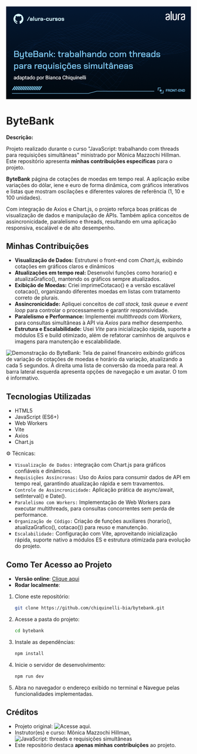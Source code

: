 ![Thumbnail do projeto. O título é "ByteBank: trabalhando com threads para requisições simultâneas" e o subtítulo é "adaptado por Bianca Chiquinelli".](Front-end-ByteBank_%20trabalhando%20com%20threads%20para%20requisições%20simultâneas.png)

# ByteBank

**Descrição:**

Projeto realizado durante o curso "JavaScript: trabalhando com threads para requisições simultâneas" ministrado por Mônica Mazzochi Hillman. Este repositório apresenta **minhas contribuições específicas** para o projeto.

**ByteBank** página de cotações de moedas em tempo real.
A aplicação exibe variações do dólar, iene e euro de forma dinâmica, com gráficos interativos e listas que mostram oscilações e diferentes valores de referência (1, 10 e 100 unidades).

Com integração de Axios e Chart.js, o projeto reforça boas práticas de visualização de dados e manipulação de APIs. Também aplica conceitos de assincronicidade, paralelismo e threads, resultando em uma aplicação responsiva, escalável e de alto desempenho.

## Minhas Contribuições

- **Visualização de Dados:** Estruturei o front-end com _Chart.js,_ exibindo cotações em gráficos claros e dinâmicos
- **Atualizações em tempo real:** Desenvolvi funções como horario() e atualizaGrafico(), mantendo os gráficos sempre atualizados.
- **Exibição de Moedas:** Criei imprimeCotacao() e a versão escalável cotacao(), organizando diferentes moedas em listas com tratamento correto de plurais.
- **Assincronicidade:** Apliquei conceitos de _call stack, task queue_ e _event loop_ para controlar o processamento e garantir responsividade.
- **Paralelismo e Performance:** Implementei _multithreads_ com _Workers,_ para consultas simultâneas à API via _Axios_ para melhor desempenho.
- **Estrutura e Escalabilidade:** Usei _Vite_ para inicialização rápida, suporte a módulos ES e build otimizado, além de refatorar caminhos de arquivos e imagens para manutenção e escalabilidade.

![Demonstração do ByteBank: Tela de painel financeiro exibindo gráficos de variação de cotações de moedas e horário da variação, atualizando a cada 5 segundos. À direita uma lista de conversão da moeda para real. A barra lateral esquerda apresenta opções de navegação e um avatar. O tom é informativo.](https://i.imgur.com/1AWAZmD.png)

## Tecnologias Utilizadas

- HTML5
- JavaScript (ES6+)
- Web Workers
- Vite
- Axios
- Chart.js

⚙️ Técnicas:

- `Visualização de Dados:` integração com Chart.js para gráficos confiáveis e dinâmicos.
- `Requisições Assíncronas:` Uso do Axios para consumir dados de API em tempo real, garantindo atualização rápida e sem travamentos.
- `Controle de Assincronicidade:` Aplicação prática de async/await, setInterval() e Date().
- `Paralelismo com Workers:` Implementação de Web Workers para executar multithreads, para consultas concorrentes sem perda de performance.
- `Organização de Código:` Criação de funções auxiliares (horario(), atualizaGrafico(), cotacao()) para reuso e manutenção.
- `Escalabilidade:` Configuração com Vite, aproveitando inicialização rápida, suporte nativo a módulos ES e estrutura otimizada para evolução do projeto.

## Como Ter Acesso ao Projeto

- **Versão online**: [Clique aqui](https://bytebank-flax.vercel.app/)
- **Rodar localmente**:

1. Clone este repositório:

   ```bash
   git clone https://github.com/chiquinelli-bia/bytebank.git

   ```

2. Acesse a pasta do projeto:

   ```bash
   cd bytebank

   ```

3. Instale as dependências:

   ```bash
   npm install

   ```

4. Inicie o servidor de desenvolvimento:

   ```bash
   npm run dev

   ```

5. Abra no navegador o endereço exibido no terminal e Navegue pelas funcionalidades implementadas.
## Créditos

- Projeto original: ![Acesse aqui.](https://github.com/alura-cursos/bytebank-javascript/tree/main)
- Instrutor(es) e curso: Mônica Mazzochi Hillman, ![JavaScript: threads e requisições simultâneas](https://cursos.alura.com.br/course/javascript-threads-requisicoes-simultaneas)
- Este repositório destaca **apenas minhas contribuições** ao projeto.
